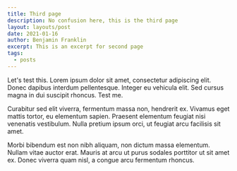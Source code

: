 ```yaml
---
title: Third page
description: No confusion here, this is the third page
layout: layouts/post
date: 2021-01-16
author: Benjamin Franklin
excerpt: This is an excerpt for second page
tags:
  - posts
---
```


Let's test this. Lorem ipsum dolor sit amet, consectetur adipiscing elit. Donec dapibus interdum pellentesque. Integer eu vehicula elit. Sed cursus magna in dui suscipit rhoncus. Test me.

Curabitur sed elit viverra, fermentum massa non, hendrerit ex. Vivamus eget mattis tortor, eu elementum sapien. Praesent elementum feugiat nisi venenatis vestibulum. Nulla pretium ipsum orci, ut feugiat arcu facilisis sit amet.

Morbi bibendum est non nibh aliquam, non dictum massa elementum. Nullam vitae auctor erat. Mauris at arcu ut purus sodales porttitor ut sit amet ex. Donec viverra quam nisl, a congue arcu fermentum rhoncus.
